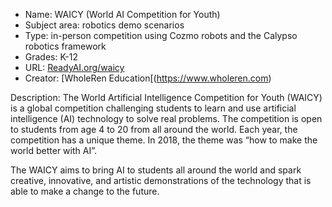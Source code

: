 * Name: WAICY (World AI Competition for Youth)
* Subject area: robotics demo scenarios
* Type: in-person competition using Cozmo robots and the Calypso robotics framework
* Grades: K-12
* URL: [ReadyAI.org/waicy](https://readyai.org/waicy)
* Creator: [WholeRen Education[(https://www.wholeren.com)

Description:
The World Artificial Intelligence Competition for Youth (WAICY) is a global competition challenging students to learn and use artificial intelligence (AI) technology to solve real problems. The competition is open to students from age 4 to 20 from all around the world. Each year, the competition has a unique theme. In 2018, the theme was “how to make the world better with AI”.

The WAICY aims to bring AI to students all around the world and spark creative, innovative, and artistic demonstrations of the technology that is able to make a change to the future.